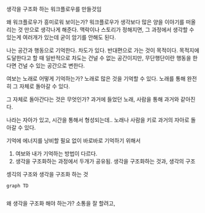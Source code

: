 생각을 구조화 하는 워크플로우를 만들것임

왜 워크플로우가 흥미로워 보이는가?
워크플로우가 생각보다 많은 양을 이야기를 떠올리는 것 만으로 생각나게 해준다.
맥락이나 스토리가 정해지면, 그 과정에서 생각할 수 있는게 여러개가 있는데 굳이 암기를 안해도 된다.

<!---->

나는 공간과 행동으로 기억한다. 차도가 있다. 반대편으로 가는 것이 목적이다. 목적지에 도달한다고 할 때 일반적으로 차도는 건널 수 없는 공간이지만, 무단행단이란 행동을 한다면 건널 수 있는 공간으로 변한다.

여보는 노래로 어떻게 기억하는가?
노래로 많은 것을 기억할 수 있다. 노래를 통해 완전히 그 자체로 돌아갈 수 있다.

그 자체로 돌아간다는 것은 무엇인가?
과거에 들었던 노래, 사람을 통해 과거와 같아진다.

나라는 자아가 있고, 시간을 통해서 형성되는데.. 노래나 사람을 키로 과거의 자아로 돌아갈 수 있다.

<!---->

기억에 에너지를 낭비할 필요 없이 바로바로 기억하기 위해서

1. 여보와 내가 기억하는 방법이 다르다.
2. 생각을 구조화하는 과정에서 두개가 공유됨. 생각을 구조화하는 것과, 생각의 구조

<!---->

셍긱의 구조와 생각을 구조화 하는 것

```mermaid
graph TD


```

왜 생각을 구조화 해야 하는가?
소통을 잘 할려고, 